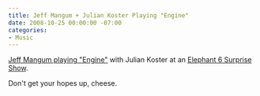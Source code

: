 ```yaml
---
title: Jeff Mangum + Julian Koster Playing "Engine"
date: 2008-10-25 00:00:00 -07:00
categories:
- Music
---
```


<p><a href="http://www.youaintnopicasso.com/2008/10/25/video-jeff-mangum-julian-koster-play-engine-at-lexingtons-elephant-6-holiday-surprise-tour/">Jeff Mangum playing "Engine"</a> with Julian Koster at an <a href="http://backseatsandbar.wordpress.com/2008/10/23/tonight-elephant-6-holiday-surprise-tour-red-mile/">Elephant 6 Surprise Show</a>.</p>

<p>Don't get your hopes up, cheese.</p>
